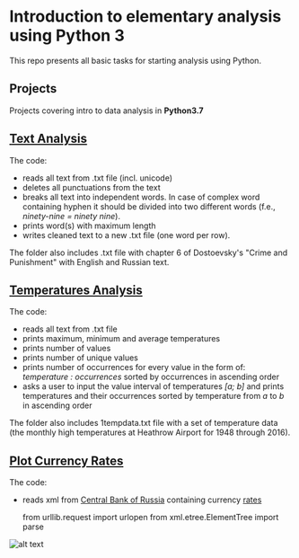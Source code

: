 # Introduction to elementary analysis using Python 3

This repo presents all basic tasks for starting analysis using Python.

## Projects

Projects covering intro to data analysis in **Python3.7**

## [Text Analysis](https://github.com/LSIND/intro-to-python3-analysis/tree/master/TextAnalysis)

The code:
 - reads all text from .txt file (incl. unicode) 
 - deletes all punctuations from the text
 - breaks all text into independent words. In case of complex word containing hyphen it should be divided into two different words (f.e., *ninety-nine = ninety nine*).
 - prints word(s) with maximum length
 - writes cleaned text to a new .txt file (one word per row).

The folder also includes .txt file with chapter 6 of Dostoevsky's "Crime and Punishment" with English and Russian text.

## [Temperatures Analysis](https://github.com/LSIND/intro-to-python3-analysis/tree/master/TemperaturesAnalysis)

The code:
 - reads all text from .txt file
 - prints maximum, minimum and average temperatures
 - prints number of values
 - prints number of unique values
 - prints number of occurrences for every value in the form of: *temperature : occurrences* sorted by occurrences in ascending order
 - asks a user to input the value interval of temperatures *[a; b]* and prints temperatures and their occurrences sorted by temperature from *a* to *b* in ascending order

The folder also includes 1tempdata.txt file with a set of temperature data (the monthly high temperatures at Heathrow Airport for 1948 through 2016).

## [Plot Currency Rates](https://github.com/LSIND/intro-to-python3-analysis/tree/master/PlotCurrencyRates "PlotCurrencyRates")
The code:
 - reads xml from [Central Bank of Russia](www.cbr.tu) containing currency [rates](http://www.cbr.ru/development/SXML/)
 

    from urllib.request import urlopen
    from xml.etree.ElementTree import parse
    
![alt text](https://uce0b41a9ce15d899c869ad3c691.previews.dropboxusercontent.com/p/thumb/AAmKM2Ig7gsQHqa4sCwXDjQ-7VHNF6tG_Q5he9AVHMkvoJFUhacjz_4tGB7jYurlEa5KV_GDK__eAXW5Zr9slSHNPpDVIALh8zdlq7j9HDEvr9P4zeT8RoVPdGvlhQAZOsXDP-KlaJR0_QwjbrHEyvToJ7Ko6r7fcZvBEX-FhThJkuTOLdTZcr0qBTNKq2lDKMpmMw-LII-5slsyzTjgDkdvX3Q_2j2zbEqL-7dbZvZXLkbI6BPGET-QSv6ihSutGmUyzT4nCYWdA2OpiodX4_kgfq44E8b5JnwjDs2o4_4ZZgWiMVSB-8WqgjImANx6Ib2Ji0Ah9t4-g7rw97Pep7AnSpVyP_BKnHl7BY9qILDtrX0iGHQL6coHYaB_og13D0A/p.jpeg?fv_content=true&size_mode=5)
